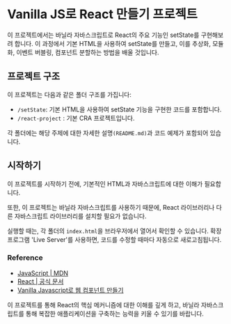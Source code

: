 # Vanilla JS로 React 만들기 프로젝트

이 프로젝트에서는 바닐라 자바스크립트로 React의 주요 기능인 setState를 구현해보려 합니다. 이 과정에서 기본 HTML을 사용하여 setState를 만들고, 이를 추상화, 모듈화, 이벤트 버블링, 컴포넌트 분할하는 방법을 배울 것입니다.

## 프로젝트 구조

이 프로젝트는 다음과 같은 폴더 구조를 가집니다:

- `/setState`: 기본 HTML을 사용하여 setState 기능을 구현한 코드를 포함합니다.
- `/react-project` : 기본 CRA 프로젝트입니다.

각 폴더에는 해당 주제에 대한 자세한 설명`(README.md)`과 코드 예제가 포함되어 있습니다.

## 시작하기

이 프로젝트를 시작하기 전에, 기본적인 HTML과 자바스크립트에 대한 이해가 필요합니다.

또한, 이 프로젝트는 바닐라 자바스크립트를 사용하기 때문에, React 라이브러리나 다른 자바스크립트 라이브러리를 설치할 필요가 없습니다.

실행할 때는, 각 폴더의 `index.html`을 브라우저에서 열어서 확인할 수 있습니다. 확장 프로그램 'Live Server'를 사용하면, 코드를 수정할 때마다 자동으로 새로고침됩니다.

### Reference

- [JavaScript | MDN](https://developer.mozilla.org/ko/docs/Web/JavaScript)
- [React | 공식 문서](https://ko.reactjs.org/)
- [Vanilla Javascript로 웹 컴포넌트 만들기](https://junilhwang.github.io/TIL/Javascript/Design/Vanilla-JS-Component/#_1-%E1%84%87%E1%85%AE%E1%86%AF%E1%84%91%E1%85%A7%E1%86%AB%E1%84%92%E1%85%A1%E1%86%B7%E1%84%8B%E1%85%B3%E1%86%AF-%E1%84%80%E1%85%A1%E1%86%B7%E1%84%8C%E1%85%B5%E1%84%92%E1%85%A1%E1%84%80%E1%85%B5)

이 프로젝트를 통해 React의 핵심 메커니즘에 대한 이해를 깊게 하고, 바닐라 자바스크립트를 통해 복잡한 애플리케이션을 구축하는 능력을 키울 수 있기를 바랍니다.
